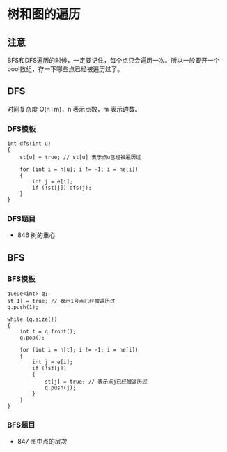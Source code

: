 # 树和图的遍历

## 注意

BFS和DFS遍历的时候，一定要记住，每个点只会遍历一次。所以一般要开一个bool数组，存一下哪些点已经被遍历过了。

## DFS

时间复杂度 O(n+m)，n 表示点数，m 表示边数。

### DFS模板

```
int dfs(int u)
{
    st[u] = true; // st[u] 表示点u已经被遍历过

    for (int i = h[u]; i != -1; i = ne[i])
    {
        int j = e[i];
        if (!st[j]) dfs(j);
    }
}
```

### DFS题目

- 846 树的重心

## BFS

### BFS模板

```
queue<int> q;
st[1] = true; // 表示1号点已经被遍历过
q.push(1);

while (q.size())
{
    int t = q.front();
    q.pop();

    for (int i = h[t]; i != -1; i = ne[i])
    {
        int j = e[i];
        if (!st[j])
        {
            st[j] = true; // 表示点j已经被遍历过
            q.push(j);
        }
    }
}
```

### BFS题目

- 847 图中点的层次
